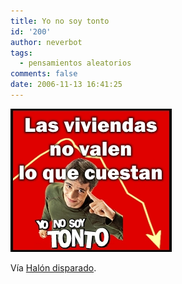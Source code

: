 ```yaml
---
title: Yo no soy tonto
id: '200'
author: neverbot
tags:
  - pensamientos aleatorios
comments: false
date: 2006-11-13 16:41:25
---
```


![Yo no soy tonto](./yo-no-soy-tonto/Yonosoytonto.jpg "Yo no soy tonto")

Vía [Halón disparado](http://halondisparado.com/?p=1457).
